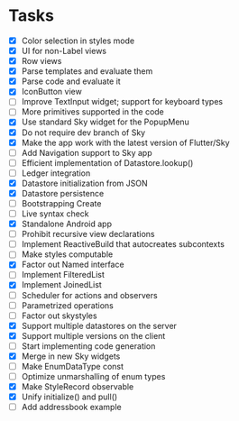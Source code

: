 # Tasks

- [x] Color selection in styles mode
- [x] UI for non-Label views
- [x] Row views
- [x] Parse templates and evaluate them
- [x] Parse code and evaluate it
- [x] IconButton view
- [ ] Improve TextInput widget; support for keyboard types
- [ ] More primitives supported in the code
- [x] Use standard Sky widget for the PopupMenu
- [x] Do not require dev branch of Sky
- [x] Make the app work with the latest version of Flutter/Sky
- [ ] Add Navigation support to Sky app
- [ ] Efficient implementation of Datastore.lookup()
- [ ] Ledger integration
- [x] Datastore initialization from JSON
- [x] Datastore persistence
- [ ] Bootstrapping Create
- [ ] Live syntax check
- [x] Standalone Android app
- [ ] Prohibit recursive view declarations
- [ ] Implement ReactiveBuild that autocreates subcontexts
- [ ] Make styles computable
- [x] Factor out Named interface
- [ ] Implement FilteredList
- [x] Implement JoinedList
- [ ] Scheduler for actions and observers
- [ ] Parametrized operations
- [ ] Factor out skystyles
- [x] Support multiple datastores on the server
- [x] Support multiple versions on the client
- [ ] Start implementing code generation
- [x] Merge in new Sky widgets
- [ ] Make EnumDataType const
- [ ] Optimize unmarshalling of enum types
- [x] Make StyleRecord observable
- [x] Unify initialize() and pull()
- [ ] Add addressbook example

